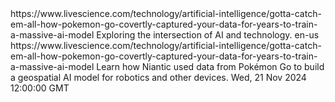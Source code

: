 <?xml version="1.0" encoding="UTF-8" ?>
<rss version="2.0">
  <channel>
    <title>AI Technology</title>
    <link>https://www.livescience.com/technology/artificial-intelligence/gotta-catch-em-all-how-pokemon-go-covertly-captured-your-data-for-years-to-train-a-massive-ai-model</link>
    <description>Exploring the intersection of AI and technology.</description>
    <language>en-us</language>
    <item>
      <title>How Pokémon Go Covertly Captured Your Data for AI Training</title>
      <link>https://www.livescience.com/technology/artificial-intelligence/gotta-catch-em-all-how-pokemon-go-covertly-captured-your-data-for-years-to-train-a-massive-ai-model</link>
      <description>Learn how Niantic used data from Pokémon Go to build a geospatial AI model for robotics and other devices.</description>
      <pubDate>Wed, 21 Nov 2024 12:00:00 GMT</pubDate>
    </item>
  </channel>
</rss>
